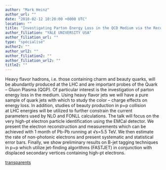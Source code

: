 ```yaml
---
author: "Mark Heinz"
author_url: ""
date: "2010-02-12 10:20:00 +0000 UTC"
location: ""
title: "Investigating Parton Energy Loss in the QCD Medium via the Reconstruction Heavy Quark Jets"
author_filiation: "YALE UNIVERSITY USA"
author_filiation_url: ""
type: "spécialisé"
author2: ""
author_url2: ""
author_filiation2: ""
author_filiation_url2: ""
title2: ""
---
```

Heavy flavor hadrons, i.e. those containing charm and beauty quarks, will be abundantly produced at the LHC and are important probes of the Quark – Gluon Plasma (QGP). Of particular interest is the investigation of parton energy loss in the medium. Using heavy flavor jets we will have a pure sample of quark jets with which to study the color – charge effects on energy loss. In addition, studies of beauty production in p+p collision at LHC energies will be utilized to further constrain the current parameters used by NLO and FONLL calculations. The talk will focus on the very high-pt electron particle identification using the EMCal detector. We present the electron reconstruction and measurements which can be achieved with 1 month of Pb-Pb running at √s=5.5 TeV. We then estimate the rate of non-photonic electrons and present systematic and statistical error bars. Finally, we show preliminary results on B-jet tagging techniques in p+p which utilize jet-finding algorithms (FASTJET) in conjunction with displaced secondary vertices containing high-pt electrons.

[transparents](images/Communication/seminaires/MarkHeinz.pdf)

